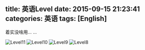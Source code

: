 title: 英语Level 
date: 2015-09-15 21:23:41
categories: 英语 
tags: [English]
---

​		<i class="fas fa-cloud-showers-heavy fa-2x fa-spin" style="color:red"></i>着实没啥用... ...

<!-- more -->

![Level11](Level11.png)
![Level10](Level10.png)
![Level9](Level9.png)
![Level8](Level8.png)



<head>     
  <script defer src="https://use.fontawesome.com/releases/v5.0.13/js/all.js">				</script>     <script defer src="https://use.fontawesome.com/releases/v5.0.13/js/v4-shims.js"></script>  
</head>  
<link rel="stylesheet" href="https://use.fontawesome.com/releases/v5.0.13/css/all.css">